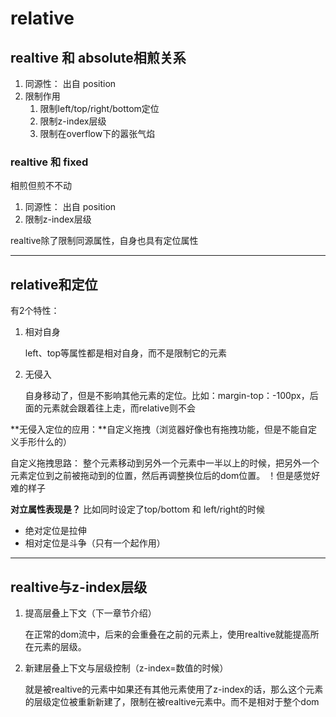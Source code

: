 # relative

## realtive 和 absolute相煎关系

1. 同源性： 出自 position
2. 限制作用
    1. 限制left/top/right/bottom定位
    2. 限制z-index层级
    3. 限制在overflow下的嚣张气焰
    
### realtive 和 fixed
相煎但煎不不动

1. 同源性： 出自 position
2. 限制z-index层级

realtive除了限制同源属性，自身也具有定位属性

----

## relative和定位
有2个特性：

1. 相对自身
    
    left、top等属性都是相对自身，而不是限制它的元素
2. 无侵入
    
    自身移动了，但是不影响其他元素的定位。比如：margin-top：-100px，后面的元素就会跟着往上走，而relative则不会
    
**无侵入定位的应用：**自定义拖拽（浏览器好像也有拖拽功能，但是不能自定义手形什么的）

自定义拖拽思路： 整个元素移动到另外一个元素中一半以上的时候，把另外一个元素定位到之前被拖动到的位置，然后再调整换位后的dom位置。 ！但是感觉好难的样子

**对立属性表现是？**
比如同时设定了top/bottom 和 left/right的时候

- 绝对定位是拉伸
- 相对定位是斗争（只有一个起作用）

----

## realtive与z-index层级

1. 提高层叠上下文（下一章节介绍）
    
    在正常的dom流中，后来的会重叠在之前的元素上，使用realtive就能提高所在元素的层级。
    
2. 新建层叠上下文与层级控制（z-index=数值的时候）

    就是被realtive的元素中如果还有其他元素使用了z-index的话，那么这个元素的层级定位被重新新建了，限制在被realtive元素中。而不是相对于整个dom

                
    